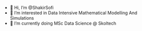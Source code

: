 - 👋 Hi, I’m @ShakirSofi
- 👀 I’m interested in Data Intensive Mathematical Modelling And Simulations
- 🌱 I’m currently doing MSc Data Science @ Skoltech


<!---
ShakirSofi/ShakirSofi is a ✨ special ✨ repository because its `README.md` (this file) appears on your GitHub profile.
You can click the Preview link to take a look at your changes.
--->
